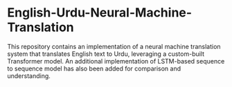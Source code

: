 # English-Urdu-Neural-Machine-Translation
This repository contains an implementation of a neural machine translation system that translates English text to Urdu, leveraging a custom-built Transformer model. An additional implementation of LSTM-based sequence to sequence model has also been added for comparison and understanding.
